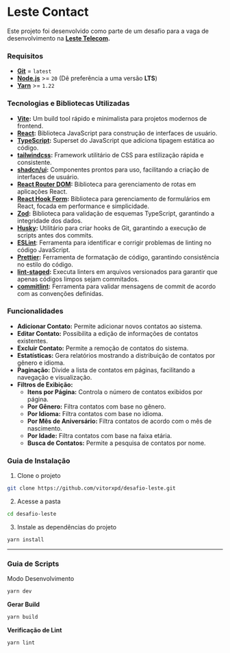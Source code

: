 # Leste Contact

Este projeto foi desenvolvido como parte de um desafio para a vaga de desenvolvimento na **[Leste Telecom](https://www.lestetelecom.com.br/).**

### Requisitos
- **[Git](https://git-scm.com/)** = `latest`
- **[Node.js](https://nodejs.org/)** >= `20` (Dê preferência a uma versão **LTS**)
- **[Yarn](https://yarnpkg.com/)** >= `1.22`

### Tecnologias e Bibliotecas Utilizadas

- **[Vite](https://vitejs.dev/):** Um build tool rápido e minimalista para projetos modernos de frontend.
- **[React](https://react.dev/):** Biblioteca JavaScript para construção de interfaces de usuário.
- **[TypeScript](https://www.typescriptlang.org/):** Superset do JavaScript que adiciona tipagem estática ao código.
- **[tailwindcss](https://tailwindcss.com/):** Framework utilitário de CSS para estilização rápida e consistente.
- **[shadcn/ui](https://ui.shadcn.com/):** Componentes prontos para uso, facilitando a criação de interfaces de usuário.
- **[React Router DOM](https://reactrouter.com/):** Biblioteca para gerenciamento de rotas em aplicações React.
- **[React Hook Form](https://www.react-hook-form.com/):** Biblioteca para gerenciamento de formulários em React, focada em performance e simplicidade.
- **[Zod](https://zod.dev/):** Biblioteca para validação de esquemas TypeScript, garantindo a integridade dos dados.
- **[Husky](https://typicode.github.io/husky/):** Utilitário para criar hooks de Git, garantindo a execução de scripts antes dos commits.
- **[ESLint](https://eslint.org/)**: Ferramenta para identificar e corrigir problemas de linting no código JavaScript.
- **[Prettier](https://prettier.io/):** Ferramenta de formatação de código, garantindo consistência no estilo do código.
- **[lint-staged](https://github.com/lint-staged/lint-staged):** Executa linters em arquivos versionados para garantir que apenas códigos limpos sejam commitados.
- **[commitlint](https://commitlint.js.org/):** Ferramenta para validar mensagens de commit de acordo com as convenções definidas.

### Funcionalidades

- **Adicionar Contato:** Permite adicionar novos contatos ao sistema.
- **Editar Contato:** Possibilita a edição de informações de contatos existentes.
- **Excluir Contato:** Permite a remoção de contatos do sistema.
- **Estatísticas:** Gera relatórios mostrando a distribuição de contatos por gênero e idioma.
- **Paginação:** Divide a lista de contatos em páginas, facilitando a navegação e visualização.
- **Filtros de Exibição:**
  - **Itens por Página:** Controla o número de contatos exibidos por página.
  - **Por Gênero:** Filtra contatos com base no gênero.
  - **Por Idioma:** Filtra contatos com base no idioma.
  - **Por Mês de Aniversário:** Filtra contatos de acordo com o mês de nascimento.
  - **Por Idade:** Filtra contatos com base na faixa etária.
  - **Busca de Contatos:** Permite a pesquisa de contatos por nome.


### Guia de Instalação

1. Clone o projeto
```bash
git clone https://github.com/vitorxpd/desafio-leste.git
```

2. Acesse a pasta
```bash
cd desafio-leste
```

3. Instale as dependências do projeto
```bash
yarn install
```

---
### Guia de Scripts

Modo Desenvolvimento
```bash
yarn dev
```

**Gerar Build**
```bash
yarn build
```
**Verificação de Lint**
```bash
yarn lint
```
